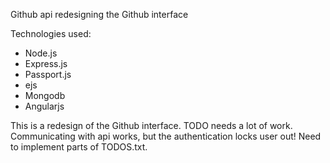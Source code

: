 Github api redesigning the Github interface

Technologies used:

* Node.js
* Express.js
* Passport.js
* ejs
* Mongodb
* Angularjs

This is a redesign of the Github interface.
TODO needs a lot of work. Communicating with api works, but the authentication locks user out! Need to implement parts of TODOS.txt.
